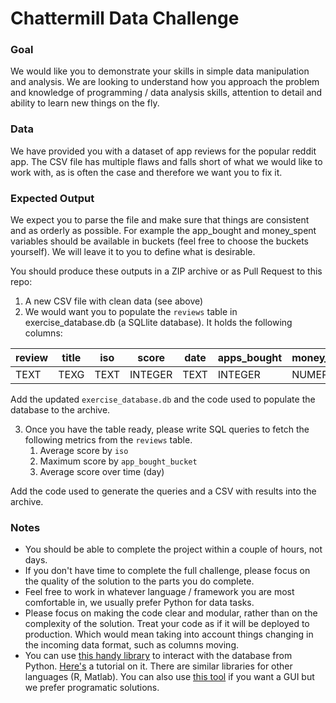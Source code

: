 # Chattermill Data Challenge

### Goal
We would like you to demonstrate your skills in simple data manipulation and analysis. We are looking to understand how you approach the problem and knowledge of programming / data analysis skills, attention to detail and ability to learn new things on the fly.

### Data
We have provided you with a dataset of app reviews for the popular reddit app. The CSV file has multiple flaws and falls short of what we would like to work with, as is often the case and therefore we want you to fix it.

### Expected Output
We expect you to parse the file and make sure that things are consistent and as orderly as possible. For example the app_bought and money_spent variables should be available in buckets (feel free to choose the buckets yourself). We will leave it to you to define what is desirable. 

You should produce these outputs in a ZIP archive or as Pull Request to this repo:
1. A new CSV file with clean data (see above)
2. We would want you to populate the  `reviews` table in exercise_database.db (a SQLlite database). It holds the following columns:

review | title | iso | score | date | apps_bought | money_spent | apps_bought_bucket | money_spent_bucket
--- | --- | --- | --- |--- |--- |--- |--- |--- 
TEXT | TEXG | TEXT | INTEGER | TEXT | INTEGER | NUMERIC | TEXT | TEXT 

Add the updated `exercise_database.db` and the code used to populate the database to the archive.

3. Once you have the table ready, please write SQL queries to fetch the following metrics from the `reviews` table. 
	1. Average score by `iso`
	2. Maximum score by `app_bought_bucket`
	3. Average score over time (day)

Add the code used to generate the queries and a CSV with results into the archive.

### Notes

- You should be able to complete the project within a couple of hours, not days.
- If you don't have time to complete the full challenge, please focus on the quality of the solution to the parts you do complete.
- Feel free to work in whatever language / framework you are most comfortable in, we usually prefer Python for data tasks.
- Please focus on making the code clear and modular, rather than on the complexity of the solution. Treat your code as if it will be deployed to production. Which would mean taking into account things changing in the incoming data format, such as columns moving.
- You can use [this handy library](https://docs.python.org/2/library/sqlite3.html) to interact with the database from Python. [Here's](http://pythoncentral.io/introduction-to-sqlite-in-python/) a tutorial on it. There are similar libraries for other languages (R, Matlab). You can also use [this tool](http://sqlitebrowser.org/) if you want a GUI but we prefer programatic solutions.